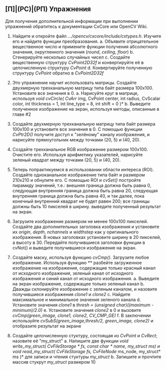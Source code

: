 ## [П]|(РС)|(РП) Упражнения

Для получения дополнительной информации при выполнении упражнений обратитесь к документации CxCore или OpenCV Wiki.

1. Найдите и откройте файл *.../opencv/cxcore/include/cxtypes.h*. Изучите его и найдите функции преобразования.
	a. Объявите отрицательное вещественное число и примените функции получения абсолютного значения, округленного значения (*round*, *ceiling*, *floor*)
	b. Сгенерируйте несколько случайных чисел
	c. Создайте вещественную структуру *CvPoint2D32f* и конвертируйте её в целочисленную структуру *CvPoint*
	d. Конвертируйте полученную структуру *CvPoint* обратно в *CvPoint2D32f*

2. Это упражнение научит использовать матрицы. Создайте двухмерную трехканальную матрицу типа байт размера 100x100. Установите все значения в 0.
	a. Нарисуйте круг в матрице, используя *void cvCircle( CvArr* img, CvPoint center,
int radius, CvScalar color, int thickness = 1, int line_type = 8, int shift = 0 )*
	b. Выведите полученное изображение на экран, используя методы, описанные в главе #2

3. Создайте двухмерную трехканальную матрицу типа байт размера 100x100 и установите все значения в 0. С помощью функции *CvPtr2D()* получите доступ к "зелёному" каналу изображения, и нарисуйте прямоугольник между точками (20, 5) и (40, 20).

4. Создайте трехканальное RGB изображение размером 100x100. Очистите его. Используя арифметику указателей, нарисуйте зеленый квадрат между точками (20, 5) и (40, 20).

5. Теперь попрактикуемся в использовании области интереса (ROI). Создайте одноканальное изображение типа байт и размером 210x210 и обнулите его. С помощью ROI и *cvSet()* постройте пирамиду значений, т.е.: внешняя граница должна быть равна 0, следующая внутренняя граница должна быть равна 20, следующая внутренняя граница должна быть равна 40, и так далее, пока конечный внутренний квадрат не будет равен 200; все границы должны быть 10 пикселей в ширину. выведите полученный результат на экран.

6. Загрузите изображение размером не менее 100x100 пикселей. Создайте два дополнительных заголовка изображения и установите их *origin*, *depth*, *nchannels* и *widthstep* как у оригинального изображения. В новых заголовках установите ширину в 20 пикселей, а высоту в 30. Передайте получившиеся заголовки функции в cvNot() и выведите получившиеся изображение на экран.

7. Создайте маску, используя функцию *cvCmp()*. Загрузите любое изображение. Используя функцию ** разбейте загруженное изображение на изображения, содержащие только красный канал от исходного изображения, зеленый канал от исходного изображения и синий канал от исходного изображения.
	a. Выведите на экран изображение, содержащее только зеленый канал
	b. Дважды склонируйте изображение с зеленым каналом, и назовите получившиеся изображения *clone1* и *clone2* 
	c. Найдите максимальное и минимальное значения зеленого канала
	d. Установите значения *clone1* в *thresh = (unsigned char)((maximum - minimum)/2.0)*
	e. Установите значения *clone2* в 0 и вызовите *cvCmp(green_image, clone1, clone2, CV_CMP_GE)* 
	f. В заключении используйте *cvSubS(green_image,thresh/2, green_image, clone2)* и отобразите результат на экране

8. Создайте целочисленную стуктуру, состоящая из *CvPoint* и *CvRect*; назовите её "my_struct"
	a. Напишите две функции *void write_my_struct( CvFileStorage * fs, const char * name, my_struct *ms)* и *void read_my_struct( CvFileStorage* fs, CvFileNode* ms_node, my_struct* ms )* для записи и чтения стуктуры *my_struct*
	b. Запишите и прочтите массив стукрут *my_struct* размером 10